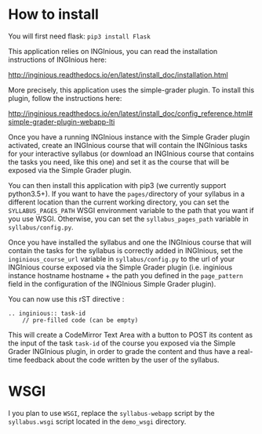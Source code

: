 # How to install
You will first need flask:
`pip3 install Flask`

This application relies on INGInious, you can read the installation instructions
of INGInious here:

http://inginious.readthedocs.io/en/latest/install_doc/installation.html

More precisely, this application uses the simple-grader plugin. To install this plugin,
follow the instructions here:

 http://inginious.readthedocs.io/en/latest/install_doc/config_reference.html#simple-grader-plugin-webapp-lti


Once you have a running INGInious instance with the Simple Grader plugin activated, create an INGInious course that will contain the INGInious tasks for your interactive syllabus (or download an INGInious course that contains the tasks you need, like this one) and set it as the course that will be exposed via the Simple Grader plugin.

You can then install this application with pip3 (we currently support python3.5+).
If you want to have the `pages/`directory of your syllabus in a different location than the current working directory, you can set the `SYLLABUS_PAGES_PATH` WSGI environment variable to the path that you want if you use WSGI. Otherwise, you can set the `syllabus_pages_path` variable in `syllabus/config.py`.

Once you have installed the syllabus and one the INGInious course that will contain the tasks for the syllabus is correctly added in INGInious, set the `inginious_course_url` variable in `syllabus/config.py` to the url of your INGInious course exposed via the Simple Grader plugin (i.e. inginious instance hostname hostname + the path you defined in the `page_pattern` field in the configuration of the INGInious Simple Grader plugin).

You can now use this rST directive :

```
.. inginious:: task-id
    // pre-filled code (can be empty)
```
This will create a CodeMirror Text Area with a button to POST its content as the input of the task `task-id` of the course you exposed via the Simple Grader INGInious plugin, in order to grade the content and thus have a real-time feedback about the code written by the user of the syllabus.

# WSGI

I you plan to use `WSGI`, replace the `syllabus-webapp` script by the `syllabus.wsgi` script located in the `demo_wsgi` directory.
